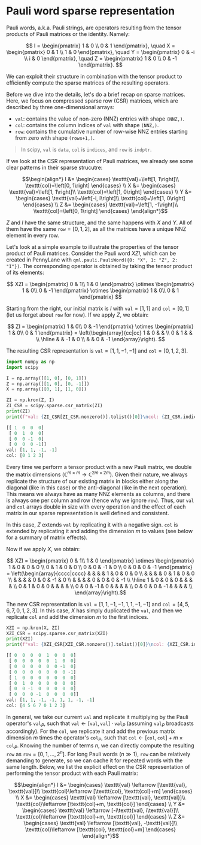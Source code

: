 # Pauli word sparse representation

Pauli words, a.k.a. Pauli strings, are operators resulting from the tensor products of Pauli matrices or the identity. Namely:

$$
I = \begin{pmatrix}
     1 & 0 \\
     0 & 1
    \end{pmatrix}, \quad
X = \begin{pmatrix}
     0 & 1 \\
     1 & 0
    \end{pmatrix}, \quad
Y = \begin{pmatrix}
     0 & -i \\
     i & 0
    \end{pmatrix}, \quad
Z = \begin{pmatrix}
     1 & 0 \\
     0 & -1
    \end{pmatrix}.
$$

We can exploit their structure in combination with the tensor product to efficiently compute the sparse matrices of the resulting operators.

Before we dive into the details, let's do a brief recap on sparse matrices. Here, we focus on compressed sparse row (CSR) matrices, which are described by three one-dimensional arrays:
- $\texttt{val}$: contains the value of non-zero (NNZ) entries with shape `(NNZ,)`.
- $\texttt{col}$: contains the column indices of $\texttt{val}$ with shape `(NNZ,)`.
- $\texttt{row}$: contains the cumulative number of row-wise NNZ entries starting from zero with shape `(rows+1,)`.

> In scipy, $\texttt{val}$ is $\texttt{data}$, $\texttt{col}$ is $\texttt{indices}$, and $\texttt{row}$ is $\texttt{indptr}$.

If we look at the CSR representation of Pauli matrices, we already see some clear patterns in their sparse strucutre:

$$\begin{align*}
I &= \begin{cases}
      \texttt{val}=\left[1, 1\right]\\
      \texttt{col}=\left[0, 1\right]
     \end{cases} \\
X &= \begin{cases}
      \texttt{val}=\left[1, 1\right]\\
      \texttt{col}=\left[1, 0\right]
     \end{cases} \\
Y &= \begin{cases}
      \texttt{val}=\left[-i, i\right]\\
      \texttt{col}=\left[1, 0\right]
     \end{cases} \\
Z &= \begin{cases}
      \texttt{val}=\left[1, -1\right]\\
      \texttt{col}=\left[0, 1\right]
     \end{cases}
\end{align*}$$

$Z$ and $I$ have the same structure, and the same happens with $X$ and $Y$. All of them have the same $\texttt{row}=[0, 1, 2]$, as all the matrices have a unique NNZ element in every row.

Let's look at a simple example to illustrate the properties of the tensor product of Pauli matrices. Consider the Pauli word $XZI$, which can be created in PennyLane with `qml.pauli.PauliWord({0: "X", 1: "Z", 2: "I"})`. The corresponding operator is obtained by taking the tensor product of its elements:

$$
XZI = \begin{pmatrix}
       0 & 1\\
       1 & 0
      \end{pmatrix}
      \otimes \begin{pmatrix}
       1 & 0\\
       0 & -1
      \end{pmatrix}
      \otimes \begin{pmatrix}
       1 & 0\\
       0 & 1
      \end{pmatrix}
$$

Starting from the right, our initial matrix is $I$ with $\texttt{val}=\left[1, 1\right]$ and $\texttt{col}=\left[0, 1\right]$ (let us forget about $\texttt{row}$ for now). If we apply $Z$, we obtain:

$$
ZI = \begin{pmatrix}
      1 & 0\\
      0 & -1
     \end{pmatrix}
     \otimes
     \begin{pmatrix}
      1 & 0\\
      0 & 1
     \end{pmatrix}
     = 
     \left(\begin{array}{cc|cc}
      1 & 0 & & \\ 
      0 & 1 & & \\ 
     \hline 
      & & -1 & 0 \\
      & & 0 & -1
     \end{array}\right).
$$

The resulting CSR representation is $\texttt{val}=\left[1, 1, -1, -1\right]$ and $\texttt{col}=\left[0, 1, 2, 3\right]$.

```python
import numpy as np
import scipy

I = np.array([[1, 0], [0, 1]])
Z = np.array([[1, 0], [0, -1]])
X = np.array([[0, 1], [1, 0]])

ZI = np.kron(Z, I)
ZI_CSR = scipy.sparse.csr_matrix(ZI)
print(ZI)
print(f"val: {ZI_CSR[ZI_CSR.nonzero()].tolist()[0]}\ncol: {ZI_CSR.indices}")

[[ 1  0  0  0]
 [ 0  1  0  0]
 [ 0  0 -1  0]
 [ 0  0  0 -1]]
val: [1, 1, -1, -1]
col: [0 1 2 3]
```

Every time we perform a tensor product with a new Pauli matrix, we double the matrix dimensions ($\mathbb{C}^{m\times m}\to \mathbb{C}^{2m\times2m}$). Given their nature, we always replicate the structure of our existing matrix in blocks either along the diagonal (like in this case) or the anti-diagonal (like in the next operation). This means we always have as many NNZ elements as columns, and there is always one per column and row (hence why we ignore $\texttt{row}$). Thus, our $\texttt{val}$ and $\texttt{col}$ arrays double in size with every operation and the effect of each matrix in our sparse representation is well defined and consistent.

In this case, $Z$ extends $\texttt{val}$ by replicating it with a negative sign. $\texttt{col}$ is extended by replicating it and adding the dimension $m$ to values (see below for a summary of matrix effects).

Now if we apply $X$, we obtain:

$$ XZI = \begin{pmatrix}
          0 & 1\\
          1 & 0
         \end{pmatrix}
         \otimes 
         \begin{pmatrix}
          1 & 0 & 0 & 0 \\ 
          0 & 1 & 0 & 0 \\ 
          0 & 0 & -1 & 0 \\
          0 & 0 & 0 & -1
         \end{pmatrix} 
         = 
         \left(\begin{array}{cccc|cccc}
          & & & & 1 & 0 & 0 & 0 \\ 
          & & & & 0 & 1 & 0 & 0 \\
          & & & & 0 & 0 & -1 & 0 \\
          & & & & 0 & 0 & 0 & -1 \\
         \hline 
          1 & 0 & 0 & 0 & & & & \\
          0 & 1 & 0 & 0 & & & & \\
          0 & 0 & -1 & 0 & & & & \\
          0 & 0 & 0 & -1 & & & & \\
         \end{array}\right).$$

The new CSR representation is $\texttt{val}=\left[1, 1, -1, -1, 1, 1, -1, -1\right]$ and $\texttt{col}=\left[4, 5, 6, 7, 0, 1, 2, 3\right]$.
In this case, $X$ has simply duplicated the $\texttt{val}$, and then we replicate $\texttt{col}$ and add the dimension $m$ to the first indices.

```python
XZI = np.kron(X, ZI)
XZI_CSR = scipy.sparse.csr_matrix(XZI)
print(XZI)
print(f"val: {XZI_CSR[XZI_CSR.nonzero()].tolist()[0]}\ncol: {XZI_CSR.indices}")

[[ 0  0  0  0  1  0  0  0]
 [ 0  0  0  0  0  1  0  0]
 [ 0  0  0  0  0  0 -1  0]
 [ 0  0  0  0  0  0  0 -1]
 [ 1  0  0  0  0  0  0  0]
 [ 0  1  0  0  0  0  0  0]
 [ 0  0 -1  0  0  0  0  0]
 [ 0  0  0 -1  0  0  0  0]]
val: [1, 1, -1, -1, 1, 1, -1, -1]
col: [4 5 6 7 0 1 2 3]
```

In general, we take our current $\texttt{val}$ and replicate it multiplying by the Pauli operator's $\texttt{val}_P$, such that $\texttt{val}\leftarrow[\texttt{val}, \texttt{val}]\cdot\texttt{val}_P$ (assuming $\texttt{val}_P$ broadcasts accordingly).
For the $\texttt{col}$, we replicate it and add the previous matrix dimension $m$ times the operator's $\texttt{col}_P$, such that $\texttt{col}\leftarrow[\texttt{col}, \texttt{col}] + m\times\texttt{col}_P$.
Knowing the number of terms $n$, we can directly compute the resulting $\texttt{row}$ as $\texttt{row} = [0, 1, \dots, 2^n]$.
For long Pauli words ($n\gg1$), $\texttt{row}$ can be relatively demanding to generate, so we can cache it for repeated words with the same length.
Below, we list the explicit effect on the CSR representation of performing the tensor product with each Pauli matrix:

$$\begin{align*}
I &= \begin{cases}
      \texttt{val} \leftarrow [\texttt{val}, \texttt{val}]\\
      \texttt{col}\leftarrow [\texttt{col}, \texttt{col}+m]
     \end{cases} \\
X &= \begin{cases}
      \texttt{val} \leftarrow [\texttt{val}, \texttt{val}]\\
      \texttt{col}\leftarrow [\texttt{col}+m, \texttt{col}]
     \end{cases} \\
Y &= \begin{cases}
      \texttt{val} \leftarrow [-i\texttt{val}, i\texttt{val}]\\
      \texttt{col}\leftarrow [\texttt{col}+m, \texttt{col}]
     \end{cases} \\
Z &= \begin{cases}
      \texttt{val} \leftarrow [\texttt{val}, -\texttt{val}]\\
      \texttt{col}\leftarrow [\texttt{col}, \texttt{col}+m]
     \end{cases}
\end{align*}$$ 
